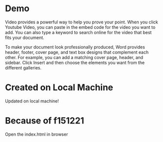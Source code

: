 # Demo

Video provides a powerful way to help you prove your point. When you click Youtube Video, you can paste in the embed code for the video you want to add. You can also type a keyword to search online for the video that best fits your document.

To make your document look professionally produced, Word provides header, footer, cover page, and text box designs that complement each other. For example, you can add a matching cover page, header, and sidebar. Click Insert and then choose the elements you want from the different galleries.

# Created on Local Machine 
Updated on local machine!

# Because of f151221
Open the index.html in browser 

